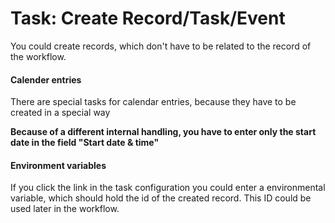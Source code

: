 Task: Create Record/Task/Event
=============================================

You could create records, which don't have to be related to the record of the workflow.

#### Calender entries

There are special tasks for calendar entries, because they have to be created in a special way

**Because of a different internal handling, you have to enter only the start date in the field "Start date & time"**

#### Environment variables

If you click the link in the task configuration you could enter a environmental variable, which should hold the id of the created record.
This ID could be used later in the workflow.

